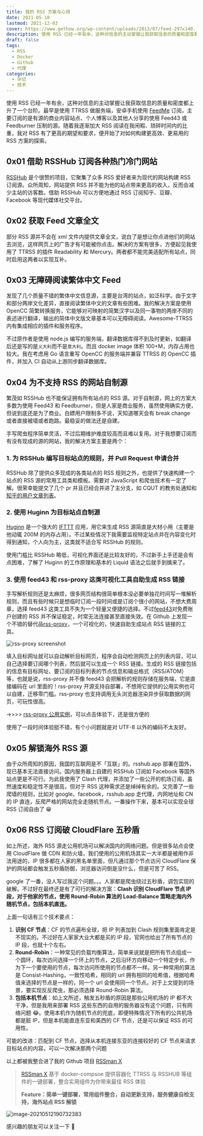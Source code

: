 ```yaml
---
title: 我的 RSS 方案与心得
date: 2021-05-10
lastmod: 2021-12-03
cover: https://www.gethow.org/wp-content/uploads/2013/07/feed-297x140.jpg
description: 使用 RSS 已经一年有余，这种对信息的主动掌握让我获取信息的质量和密度都上升了一个台阶。最早是使用 TTRSS 做服务端，安卓手机使用 FeedMe 订阅，主要订阅的是有源的商业内容站点、个人博客以及其他人分享的使用 Feed43 或 Feedburner 压制的源。随着我逐渐加大 RSS 阅读在我闲暇、琐碎时间内的比重，我对 RSS 有了更高的期望和要求，便开始了对如何构建更高效、更易用的 RSS 方案的探索。
draft: false
tags:
  - RSS
  - Docker
  - Github
  - 代理
categories:
  - 杂记
  - 技术
---
```


<!-- # 我的 RSS 方案与心得 -->

使用 RSS 已经一年有余，这种对信息的主动掌握让我获取信息的质量和密度都上升了一个台阶。最早是使用 TTRSS 做服务端，安卓手机使用 [FeedMe](https://github.com/seazon/FeedMe) 订阅，主要订阅的是有源的商业内容站点、个人博客以及其他人分享的使用 Feed43 或 Feedburner 压制的源。随着我逐渐加大 RSS 阅读在我闲暇、琐碎时间内的比重，我对 RSS 有了更高的期望和要求，便开始了对如何构建更高效、更易用的 RSS 方案的探索。

## 0x01 借助 RSSHub 订阅各种热门冷门网站

[RSSHub](https://docs.rsshub.app/) 是个很赞的项目，它聚集了众多 RSS 爱好者来为现代的网站构建 RSS 订阅源。众所周知，网站提供 RSS 并不能为他的站点带来更高的收入，反而会减少主站的访客数。借助 RSSHub 可以方便地通过 RSS 订阅知乎、豆瓣、Facebook 等现代媒体社交平台。

## 0x02 获取 Feed 文章全文

部分 RSS 源并不会在 xml 文件内提供文章全文，说白了是想让你点进他们的网站去浏览，这样网页上的广告才有可能被你点击。解决的方案有很多，方便起见我使用了 TTRSS 的插件 Readability 和 Mercury。两者都不能完美适配所有站点，同时启用这两者以实现互补。

## 0x03 无障碍阅读繁体中文 Feed

发现了几个质量不错的繁体中文信息源，主要是台湾的站点，如泛科学。由于文字和部分两岸文化差异，直接阅读繁体中文的文章有些困难。我的解决方案是使用 OpenCC 简繁转换服务，它能够对可映射的简繁汉字以及同一事物的两岸不同的表述进行翻译，输出的简体中文版文章基本可以无障碍阅读。Awesome-TTRSS 内有集成相应的插件和服务程序。

不过原作者是使用 node.js 编写的服务端，翻译数据库得不到及时更新，如翻译后还是写的是`义大利`而不是`意大利`。而且 docker image 体积 100+M，内存占用也较大。我在考虑用 Go 语言重写 OpenCC 的服务端并兼容 TTRSS 的 OpenCC 插件，并加入 CI 自动从上游同步翻译数据库。

## 0x04 为不支持 RSS 的网站自制源

繁茂如 RSSHub 也不能保证拥有所有站点的 RSS 源。对于自制源，网上的方案大多数为使用 Feed43 和 Feedburner，但是人家是商业服务，虽然使用确实方便，但说到底还是为了商业。白嫖用户限制多不说，天知道哪天会有 break change 或者直接被墙或者跑路。最稳妥的做法还是自建。

手写爬虫程序简单灵活，不过后期维护难度较高而且难以复用。对于我想要订阅而有没有现成的源的网站，我的解决方案主要是两个：

### 1. 为 RSSHub 编写目标站点的规则，并 Pull Request 申请合并

RSSHub 除了提供众多现成的各类站点的 RSS 规则之外，也提供了快速构建一个站点的 RSS 源的常用工具类和模板。需要对 JavaScript 和爬虫技术有一定了解。很荣幸能提交了几个 pr 并且已经合并进了主分支，如 CQUT 的教务处通知和[知乎的用户文章列表](https://docs.rsshub.app/social-media.html#zhi-hu-yong-hu-wen-zhang)。

### 2. 使用 Huginn 为目标站点自制源

[Huginn](https://github.com/huginn/huginn) 是一个强大的 [IFTTT](https://sspai.com/post/25270#!) 应用，用它来生成 RSS 源简直是大材小用（主要是他动辄 200M 的内存占用）。不过某些情况下我需要监视特定站点并在内容变化时得到通知，个人向为主，这类就不适合写 RSSHub 的规则。

使用门槛比 RSSHub 略低，可视化界面还是比较友好的，不过新手上手还是会有点困难，了解了 Huginn 的工作原理和基本的 Liquid 语法之后就手到擒来了。

### 3. 使用 feed43 和 rss-proxy 这类可视化工具自助生成 RSS 链接

手写解析规则还是太麻烦，很多网页结构很简单根本没必要单独花时间写一堆解析规则，而且有些时候只是想临时订阅一段时间或是订阅个很小的网站，不想大费周章，选择 feed43 这类工具不失为一个轻量又便捷的选择。不过[feed43](https://feed43.com/)对免费账户创建的 RSS 并不保证稳定，时常无法连接甚至直接失效。在 Github 上发现一个不错的替代品[rss-proxy](https://github.com/damoeb/rss-proxy/)，一个可视化的，快速自助生成站点 RSS 链接的工具。

![rss-proxy screenshot](https://cdn.jsdelivr.net/gh/damoeb/rss-proxy/docs/rssproxy-candidates.png)

填入目标网址就可以自动解析目标网页，程序会自动检测网页上的列表内容，可以自己选择要订阅哪个列表，然后就可以生成一个 RSS 链接。生成的 RSS 链接包括的信息有目标网址、要订阅的目标列表的节点信息和输出格式（RSS/ATOM）等，也就是说，rss-proxy 并不像 feed43 会把解析的规则存储在服务端，它是直接编码在 url 里面的！rss-proxy 开源支持自部署，不想用它提供的公用实例也可以自建，迁移零门槛。rss-proxy 也支持调用无头浏览器渲染异步获取数据的网页，可玩性很高。

->>>> [rss-proxy 公用实例](https://rssproxy-v1.migor.org/)，可以点击体验下，还是很方便的

使用了一段时间体验挺不错，有个小问题就是对 UTF-8 以外的编码不太友好。

## 0x05 解锁海外 RSS 源

由于众所周知的原因，我国的互联网是不「互联」的。rsshub.app 部署在国外，现已基本无法直接访问。国内服务器上自建的 RSSHub 订阅如 Facebook 等国外站点更是不可行。为此我使用了 Clash 代理，并添加了一些公开的机场订阅，虽然速度和稳定性不是很高，但对于 RSS 这种需求还是绰绰有余的。又完善了一些爬墙的规则，比如对 google、facebook，rsshub.app 走代理，内网地址和 CN 的 IP 直连，反爬严格的网站完全走随机节点。一番操作下来，基本可以实现全球 RSS 订阅自由了 😁

## 0x06 RSS 订阅破 CloudFlare 五秒盾

如上所述，海外 RSS 源走公用机场可以解决国内的网络问题。但是很多站点会使用 CloudFlare 做 CDN 和防火墙，我们使用的公用机场其实一大半都是被用作非法用途的，IP 很多都在人家的黑名单里面，但凡通过那个节点访问 CloudFlare 保护的网站都会触发五秒盾防御，浏览器访问倒是没什么，但是可苦了 RSS。

google 了一番，没人写过我这个问题。。。人家都是爬虫绕过五秒盾，调包实现的破解。不过好在最终还是有了可行的解决方案：**Clash 识别 CloudFlare 节点 IP 段，对于他家的节点，使用 Round-Robin 算法的 Load-Balance 策略走海内外随机节点，包括本机直连。**

上面一句话有三个技术要点：

1. **识别 CF 节点**：CF 的节点遍布全球，把 IP 列表加到 Clash 规则集里面肯定是不现实的。不过好在人家家大业大都是买的 IP 段，官网也给出了所有节点的 IP 段，也就十个左右。
2. **Round-Robin**：一种常见的负载均衡算法，简单来说就是把所有节点组成一个圆环，每次访问选择一个环上的节点，之后沿环方向移动一个特定步长，作为下一个要使用的节点，每次访问所使用的节点都不一样。另一种常用的算法是 Consist-Hashing，一致性哈希，相同的 url 拥有相同的哈希值，根据哈希值来选择的节点是一样的，同一个 url 会使用同一个节点。对于上文提到的场景，要实现反反爬虫，那必须选择 Round-Robin 算法。
3. **包括本机节点**：如上文所述，触发五秒盾的原因是那些公用机场的 IP 都不大干净，但是我用来部署 RSS 这些东西的自用的服务器没有这个问题，只有网络问题 😂。使用本机作为随机节点的兜底，即便特殊情况下所有的公共机场都是脏 IP，但是本机能直连东亚和美西的 CF 节点，还是可以保证 RSS 的可用性。

可能的改进：匹配到 CF 节点，选择从本机连接东亚的连接较好的 CF 节点来请求目标站点的内容，可以一次解决那两个问题

以上都被我整合进了我的 Github 项目 [RSSman X](https://github.com/Colin-XKL/RSSmanX) 

> [RSSman X](https://github.com/Colin-XKL/RSSmanX) 基于 docker-compsoe 提供容器化 TTRSS 与 RSSHUB 等组件的一键部署，整合实用组件为你带来最佳 RSS 体验
>
> **Feature：简单一键部署，常用组件整合，自动更新支持，服务健康自检支持，海外站点 RSS 解锁**

![image-20210512190732383](https://blog-1301127393.file.myqcloud.com/BlogImgs20210512190819.png)

感兴趣的朋友可以关注一下 🍺


